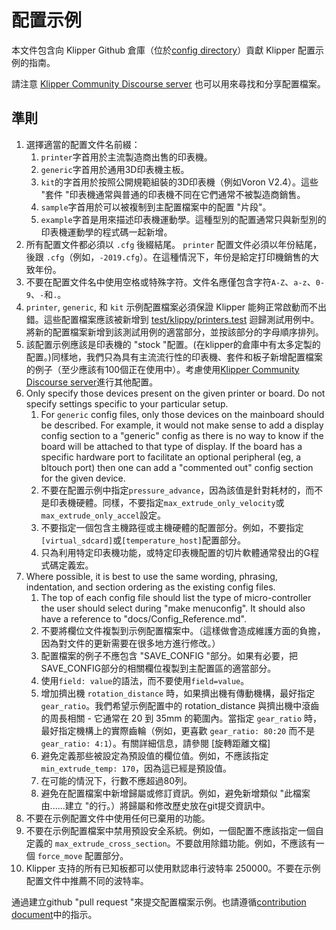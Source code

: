 # 配置示例

本文件包含向 Klipper Github 倉庫（位於[config directory](../config/)）貢獻 Klipper 配置示例的指南。

請注意 [Klipper Community Discourse server](https://community.klipper3d.org) 也可以用來尋找和分享配置檔案。

## 準則

1. 選擇適當的配置文件名前綴：
   1. `printer`字首用於主流製造商出售的印表機。
   1. `generic`字首用於通用3D印表機主板。
   1. `kit`的字首用於按照公開規範組裝的3D印表機（例如Voron V2.4）。這些 "套件 "印表機通常與普通的印表機不同在它們通常不被製造商銷售。
   1. `sample`字首用於可以被複制到主配置檔案中的配置 "片段"。
   1. `example`字首是用來描述印表機運動學。這種型別的配置通常只與新型別的印表機運動學的程式碼一起新增。
1. 所有配置文件都必須以 `.cfg` 後綴結尾。 `printer` 配置文件必須以年份結尾，後跟 `.cfg`（例如，`-2019.cfg`）。在這種情況下，年份是給定打印機銷售的大致年份。
1. 不要在配置文件名中使用空格或特殊字符。文件名應僅包含字符`A-Z`、`a-z`、`0-9`、`-`和`.`。
1. `printer`, `generic`, 和 `kit` 示例配置檔案必須保證 Klipper 能夠正常啟動而不出錯。這些配置檔案應該被新增到 [test/klippy/printers.test](../test/klippy/printers.test) 迴歸測試用例中。將新的配置檔案新增到該測試用例的適當部分，並按該部分的字母順序排列。
1. 該配置示例應該是印表機的 "stock "配置。(在klipper的倉庫中有太多定製的配置。)同樣地，我們只為具有主流流行性的印表機、套件和板子新增配置檔案的例子（至少應該有100個正在使用中）。考慮使用[Klipper Community Discourse server](https://community.klipper3d.org)進行其他配置。
1. Only specify those devices present on the given printer or board. Do not specify settings specific to your particular setup.
   1. For `generic` config files, only those devices on the mainboard should be described. For example, it would not make sense to add a display config section to a "generic" config as there is no way to know if the board will be attached to that type of display. If the board has a specific hardware port to facilitate an optional peripheral (eg, a bltouch port) then one can add a "commented out" config section for the given device.
   1. 不要在配置示例中指定`pressure_advance`，因為該值是針對耗材的，而不是印表機硬體。同樣，不要指定`max_extrude_only_velocity`或`max_extrude_only_accel`設定。
   1. 不要指定一個包含主機路徑或主機硬體的配置部分。例如，不要指定`[virtual_sdcard]`或`[temperature_host]`配置部分。
   1. 只為利用特定印表機功能，或特定印表機配置的切片軟體通常發出的G程式碼定義宏。
1. Where possible, it is best to use the same wording, phrasing, indentation, and section ordering as the existing config files.
   1. The top of each config file should list the type of micro-controller the user should select during "make menuconfig". It should also have a reference to "docs/Config_Reference.md".
   1. 不要將欄位文件複製到示例配置檔案中。（這樣做會造成維護方面的負擔，因為對文件的更新需要在很多地方進行修改。）
   1. 配置檔案的例子不應包含 "SAVE_CONFIG "部分。如果有必要，把SAVE_CONFIG部分的相關欄位複製到主配置區的適當部分。
   1. 使用`field: value`的語法，而不要使用`field=value`。
   1. 增加擠出機 `rotation_distance` 時，如果擠出機有傳動機構，最好指定 `gear_ratio`。我們希望示例配置中的 rotation_distance 與擠出機中滾齒的周長相關 - 它通常在 20 到 35mm 的範圍內。當指定 `gear_ratio` 時，最好指定機構上的實際齒輪（例如，更喜歡 `gear_ratio: 80:20` 而不是 `gear_ratio: 4:1`）。有關詳細信息，請參閱 [旋轉距離文檔]
   1. 避免定義那些被設定為預設值的欄位值。例如，不應該指定`min_extrude_temp: 170`，因為這已經是預設值。
   1. 在可能的情況下，行數不應超過80列。
   1. 避免在配置檔案中新增歸屬或修訂資訊。例如，避免新增類似 "此檔案由......建立 "的行。）將歸屬和修改歷史放在git提交資訊中。
1. 不要在示例配置文件中使用任何已棄用的功能。
1. 不要在示例配置檔案中禁用預設安全系統。例如，一個配置不應該指定一個自定義的 `max_extrude_cross_section`。不要啟用除錯功能。例如，不應該有一個 `force_move` 配置部分。
1. Klipper 支持的所有已知板都可以使用默認串行波特率 250000。不要在示例配置文件中推薦不同的波特率。

通過建立github "pull request "來提交配置檔案示例。也請遵循[contribution document](CONTRIBUTING.md)中的指示。
